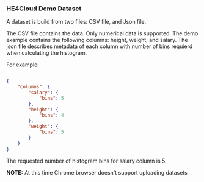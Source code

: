 ### HE4Cloud Demo Dataset

A dataset is build from two files: CSV file, and Json file.

The CSV file contains the data. Only numerical data is supported. The demo example contains the following columns: height, weight, and salary.
The json file describes metadata of each column with number of bins requierd when calculating the histogram. 

For example: 

```json

{
    "columns": {
        "salary": {
            "bins": 5
        },
        "height": {
            "bins": 4
        },
        "weight": {
            "bins": 5
        }
    }
}

``` 

The requested number of histogram bins for salary column is 5.

**NOTE:** At this time Chrome browser doesn't support uploading datasets
